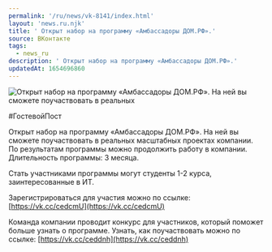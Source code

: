 ```yaml
---
permalink: '/ru/news/vk-8141/index.html'
layout: 'news.ru.njk'
title: ' Открыт набор на программу «Амбассадоры ДОМ.РФ».'
source: ВКонтакте
tags:
  - news_ru
description: ' Открыт набор на программу «Амбассадоры ДОМ.РФ».'
updatedAt: 1654696860
---
```

![ Открыт набор на программу «Амбассадоры ДОМ.РФ». На ней вы сможете поучаствовать в реальных](https://sun1-14.userapi.com/impg/hrMwTLUnrrp-uLerEImXJtv7D4lxRT0f7Y5oVA/JSPDU6urfsQ.jpg?size=510x340&quality=95&sign=42a955b730729958e276025c6fbfe012&c_uniq_tag=S90l47Hfy1d9sC15b2XC3ruGoiAhfX1BckDFHx8Cr9o&type=album)

#ГостевойПост

Открыт набор на программу «Амбассадоры ДОМ.РФ». На ней вы сможете поучаствовать в реальных масштабных проектах компании. По результатам программы можно продолжить работу в компании. Длительность программы: 3 месяца.

Стать участниками программы могут студенты 1-2 курса, заинтересованные в ИТ.

Зарегистрироваться для участия можно по ссылке: [https://vk.cc/cedcmU](https://vk.cc/cedcmU)

Команда компании проводит конкурс для участников, который поможет больше узнать о программе. Узнать, как поучаствовать можно по ссылке: [https://vk.cc/ceddnh](https://vk.cc/ceddnh)
